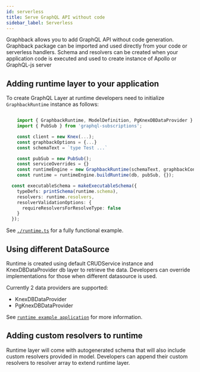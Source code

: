 ```yaml
---
id: serverless
title: Serve GraphQL API without code
sidebar_label: Serverless
---
```


Graphback allows you to add GraphQL API without code generation.
Graphback package can be imported and used directly from your code or serverless handlers. 
Schema and resolvers can be created when your application code is executed and used to create instance of Apollo or GraphQL-js server

## Adding runtime layer to your application

To create GraphQL Layer at runtime developers need to initialize `GraphbackRuntime` instance as follows:

```ts

    import { GraphbackRuntime, ModelDefinition, PgKnexDBDataProvider } from 'graphback'
    import { PubSub } from 'graphql-subscriptions';

    const client = new Knex(...);
    const graphbackOptions = {...}
    const schemaText = `type Test ...`

    const pubSub = new PubSub();
    const serviceOverrides = {}
    const runtimeEngine = new GraphbackRuntime(schemaText, graphbackConfig);
    const runtime = runtimeEngine.buildRuntime(db, pubSub, {});

  const executableSchema = makeExecutableSchema({
    typeDefs: printSchema(runtime.schema),
    resolvers: runtime.resolvers,
    resolverValidationOptions: {
      requireResolversForResolveType: false
    }
  });
```

See [`./runtime.ts`](https://github.com/aerogear/graphback/blob/master/examples/runtime-example/src/runtime.ts#L32) for a fully functional example.

## Using different DataSource

Runtime is created using default CRUDService instance and KnexDBDataProvider db layer to retrieve the data. 
Developers can override implementations for those when different datasource is used. 

Currently 2 data providers are supported:

- KnexDBDataProvider
- PgKnexDBDataProvider


See [`runtime example application`](https://github.com/aerogear/graphback/tree/master/examples/runtime-example)
for more information.

## Adding custom resolvers to runtime

Runtime layer will come with autogenerated schema that will also include custom resolvers provided in model.
Developers can append their custom resolvers to resolver array to extend runtime layer.